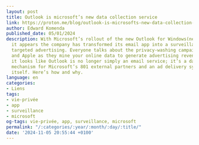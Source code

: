 ```yaml
---
layout: post
title: Outlook is microsoft’s new data collection service
link: https://proton.me/blog/outlook-is-microsofts-new-data-collection-service
author: Edward Komenda
published_date: 05/01/2024
description: With Microsoft’s rollout of the new Outlook for Windows(new window),
  it appears the company has transformed its email app into a surveillance tool for
  targeted advertising. Everyone talks about the privacy-washing campaigns of Google
  and Apple as they mine your online data to generate advertising revenue. But now
  it looks like Outlook is no longer simply an email service; it’s a data collection
  mechanism for Microsoft’s 801 external partners and an ad delivery system for Microsoft
  itself. Here’s how and why.
language: en
categories:
- Liens
tags:
- vie-privée
- app
- surveillance
- microsoft
og-tags: vie-privée, app, surveillance, microsoft
permalink: "/:categories/:year/:month/:day/:title/"
date: '2024-11-05 20:55:44 +0100'
---
```

